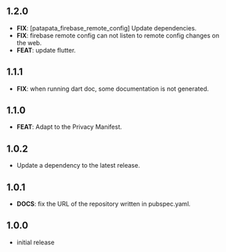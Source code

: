 ## 1.2.0

 - **FIX**: [patapata_firebase_remote_config] Update dependencies.
 - **FIX**: firebase remote config can not listen to remote config changes on the web.
 - **FEAT**: update flutter.

## 1.1.1

 - **FIX**: when running dart doc, some documentation is not generated.

## 1.1.0

 - **FEAT**: Adapt to the Privacy Manifest.

## 1.0.2

 - Update a dependency to the latest release.

## 1.0.1

 - **DOCS**: fix the URL of the repository written in pubspec.yaml.

## 1.0.0

- initial release